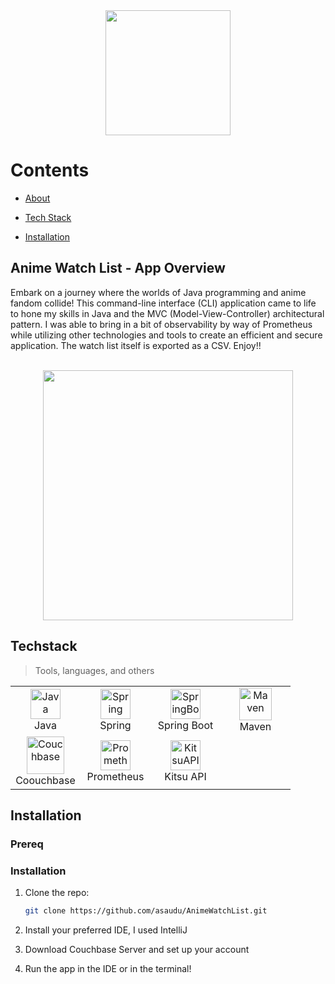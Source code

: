 <div align="center">
  <img height="200" src="https://github.com/asaudu/AnimeWatchList/assets/94813320/ed2493e4-ee43-4905-985c-20dcbb1ff683">
</div>

# Contents

  - [About](#anime-watch-list---app-overview)
  - [Tech Stack](#techstack)

  - [Installation](#installation)


## Anime Watch List - App Overview

Embark on a journey where the worlds of Java programming and anime fandom collide! This command-line interface (CLI) application came to life to hone my skills in Java and the MVC (Model-View-Controller)
architectural pattern. I was able to bring in a bit of observability by way of Prometheus while utilizing other technologies and tools to create an efficient and secure application. The watch list itself
is exported as a CSV. Enjoy!!

<br/>

<div align="center">
<img height="400" src="https://github.com/asaudu/AnimeWatchList/assets/94813320/7fdb0c45-620b-4f99-b4a6-d115c3860244">
</div>



## Techstack


> Tools, languages, and others

<table align="center">
  <tr>
    <td align="center" width="96">
        <img src="https://github.com/asaudu/AnimeWatchList/assets/94813320/45ff9aaa-9551-4677-8709-d08bf665ce7c" width="48" height="48" alt="Java" />
      <br>Java
    </td>
    <td align="center" width="96">
        <img src="https://github.com/asaudu/AnimeWatchList/assets/94813320/8def4a7d-fce4-455d-95b8-d0ce8d217988" width="48" height="48" alt="Spring" />
      <br>Spring
    </td>
    <td align="center" width="96">
        <img src="https://github.com/asaudu/AnimeWatchList/assets/94813320/c9050248-e7c1-4b75-97ec-7aaf10af316a" width="48" height="48" alt="SpringBoot" />
      <br>Spring Boot
    </td>
    <td align="center" width="96">
        <img src="https://github.com/asaudu/AnimeWatchList/assets/94813320/439d16fd-9cbb-4275-b79b-9c82273770bf" width="52" height="52" alt="Maven" />
      <br>Maven
    </td>
    </tr>
    <tr>
    <td align="center" width="96">
        <img src="https://github.com/asaudu/AnimeWatchList/assets/94813320/4383fc4b-80c7-4ace-b87b-29d4315f36f5" width="60" height="60" alt="Couchbase" />
      <br>Coouchbase
    </td>
    <td align="center" width="96">
        <img src="https://github.com/asaudu/AnimeWatchList/assets/94813320/d49f795f-fc24-4f6a-a094-086a564e2421" width="48" height="48" alt="Prometheus" />
      <br>Prometheus
    </td>
    <td align="center" width="96">
        <img src="https://github.com/asaudu/AnimeWatchList/assets/94813320/ae6d19a4-86ad-463c-be11-c08c366f0158" width="48" height="48" alt="KitsuAPI" />
      <br>Kitsu API
    </td>
    </tr>
  
</table>

## Installation

### Prereq

### Installation

1. Clone the repo:
   ```sh
   git clone https://github.com/asaudu/AnimeWatchList.git
   ```
2. Install your preferred IDE, I used IntelliJ
   
3. Download Couchbase Server and set up your account

4. Run the app in the IDE or in the terminal!
